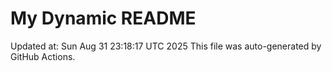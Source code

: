 # My Dynamic README
Updated at: Sun Aug 31 23:18:17 UTC 2025
This file was auto-generated by GitHub Actions.
